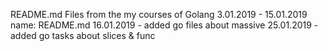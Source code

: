README.md
Files from the my courses of Golang
3.01.2019 - 15.01.2019
name: README.md
16.01.2019 - added go files about massive
25.01.2019 - added go tasks about slices & func
